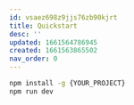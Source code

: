 ```yaml
---
id: vsaez698z9jjs76zb90kjrt
title: Quickstart
desc: ''
updated: 1661564786945
created: 1661563865502
nav_order: 0 
---
```


```sh
npm install -g {YOUR_PROJECT}
npm run dev
```
